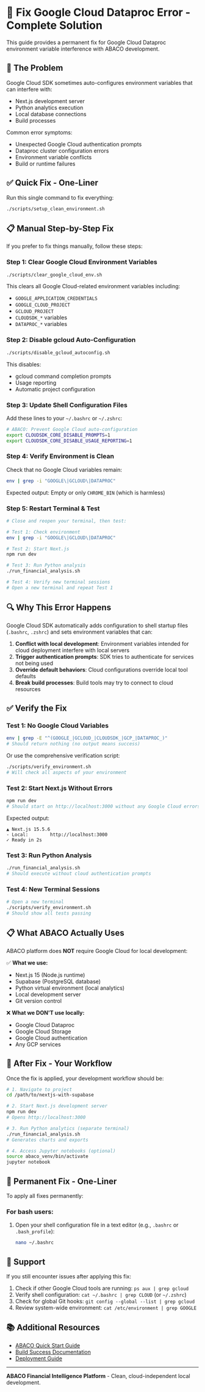 # 🔧 Fix Google Cloud Dataproc Error - Complete Solution

This guide provides a permanent fix for Google Cloud Dataproc environment variable interference with ABACO development.

## 🚨 The Problem

Google Cloud SDK sometimes auto-configures environment variables that can interfere with:
- Next.js development server
- Python analytics execution
- Local database connections
- Build processes

Common error symptoms:
- Unexpected Google Cloud authentication prompts
- Dataproc cluster configuration errors
- Environment variable conflicts
- Build or runtime failures

## ✅ Quick Fix - One-Liner

Run this single command to fix everything:

```bash
./scripts/setup_clean_environment.sh
```

## 📋 Manual Step-by-Step Fix

If you prefer to fix things manually, follow these steps:

### Step 1: Clear Google Cloud Environment Variables

```bash
./scripts/clear_google_cloud_env.sh
```

This clears all Google Cloud-related environment variables including:
- `GOOGLE_APPLICATION_CREDENTIALS`
- `GOOGLE_CLOUD_PROJECT`
- `GCLOUD_PROJECT`
- `CLOUDSDK_*` variables
- `DATAPROC_*` variables

### Step 2: Disable gcloud Auto-Configuration

```bash
./scripts/disable_gcloud_autoconfig.sh
```

This disables:
- gcloud command completion prompts
- Usage reporting
- Automatic project configuration

### Step 3: Update Shell Configuration Files

Add these lines to your `~/.bashrc` or `~/.zshrc`:

```bash
# ABACO: Prevent Google Cloud auto-configuration
export CLOUDSDK_CORE_DISABLE_PROMPTS=1
export CLOUDSDK_CORE_DISABLE_USAGE_REPORTING=1
```

### Step 4: Verify Environment is Clean

Check that no Google Cloud variables remain:

```bash
env | grep -i "GOOGLE\|GCLOUD\|DATAPROC"
```

Expected output: Empty or only `CHROME_BIN` (which is harmless)

### Step 5: Restart Terminal & Test

```bash
# Close and reopen your terminal, then test:

# Test 1: Check environment
env | grep -i "GOOGLE\|GCLOUD\|DATAPROC"

# Test 2: Start Next.js
npm run dev

# Test 3: Run Python analysis
./run_financial_analysis.sh

# Test 4: Verify new terminal sessions
# Open a new terminal and repeat Test 1
```

## 🔍 Why This Error Happens

Google Cloud SDK automatically adds configuration to shell startup files (`.bashrc`, `.zshrc`) and sets environment variables that can:

1. **Conflict with local development**: Environment variables intended for cloud deployment interfere with local servers
2. **Trigger authentication prompts**: SDK tries to authenticate for services not being used
3. **Override default behaviors**: Cloud configurations override local tool defaults
4. **Break build processes**: Build tools may try to connect to cloud resources

## ✅ Verify the Fix

### Test 1: No Google Cloud Variables

```bash
env | grep -E "^(GOOGLE_|GCLOUD_|CLOUDSDK_|GCP_|DATAPROC_)"
# Should return nothing (no output means success)
```

Or use the comprehensive verification script:

```bash
./scripts/verify_environment.sh
# Will check all aspects of your environment
```

### Test 2: Start Next.js Without Errors

```bash
npm run dev
# Should start on http://localhost:3000 without any Google Cloud errors
```

Expected output:
```
▲ Next.js 15.5.6
- Local:        http://localhost:3000
✓ Ready in 2s
```

### Test 3: Run Python Analysis

```bash
./run_financial_analysis.sh
# Should execute without cloud authentication prompts
```

### Test 4: New Terminal Sessions

```bash
# Open a new terminal
./scripts/verify_environment.sh
# Should show all tests passing
```

## 📋 What ABACO Actually Uses

ABACO platform does **NOT** require Google Cloud for local development:

✅ **What we use:**
- Next.js 15 (Node.js runtime)
- Supabase (PostgreSQL database)
- Python virtual environment (local analytics)
- Local development server
- Git version control

❌ **What we DON'T use locally:**
- Google Cloud Dataproc
- Google Cloud Storage
- Google Cloud authentication
- Any GCP services

## 🚀 After Fix - Your Workflow

Once the fix is applied, your development workflow should be:

```bash
# 1. Navigate to project
cd /path/to/nextjs-with-supabase

# 2. Start Next.js development server
npm run dev
# Opens http://localhost:3000

# 3. Run Python analytics (separate terminal)
./run_financial_analysis.sh
# Generates charts and exports

# 4. Access Jupyter notebooks (optional)
source abaco_venv/bin/activate
jupyter notebook
```

## 🎯 Permanent Fix - One-Liner

To apply all fixes permanently:

### For bash users:
1. Open your shell configuration file in a text editor (e.g., `.bashrc` or `.bash_profile`):
   ```bash
   nano ~/.bashrc

## 🛟 Support

If you still encounter issues after applying this fix:

1. Check if other Google Cloud tools are running: `ps aux | grep gcloud`
2. Verify shell configuration: `cat ~/.bashrc | grep CLOUD` (or `~/.zshrc`)
3. Check for global Git hooks: `git config --global --list | grep gcloud`
4. Review system-wide environment: `cat /etc/environment | grep GOOGLE`

## 📚 Additional Resources

- [ABACO Quick Start Guide](../QUICK_START.md)
- [Build Success Documentation](./BUILD_SUCCESS.md)
- [Deployment Guide](./DEPLOYMENT-READY.md)

---

**ABACO Financial Intelligence Platform** - Clean, cloud-independent local development.
